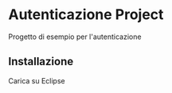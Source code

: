 # Autenticazione Project
Progetto di esempio per l'autenticazione

## Installazione
Carica su Eclipse